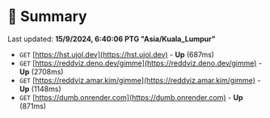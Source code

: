 # 📖 Summary
Last updated: **15/9/2024, 6:40:06 PTG "Asia/Kuala_Lumpur"**

- `GET` [https://hst.ujol.dev](https://hst.ujol.dev) - **Up** (687ms)
- `GET` [https://reddviz.deno.dev/gimme](https://reddviz.deno.dev/gimme) - **Up** (2708ms)
- `GET` [https://reddviz.amar.kim/gimme](https://reddviz.amar.kim/gimme) - **Up** (1148ms)
- `GET` [https://dumb.onrender.com](https://dumb.onrender.com) - **Up** (871ms)
